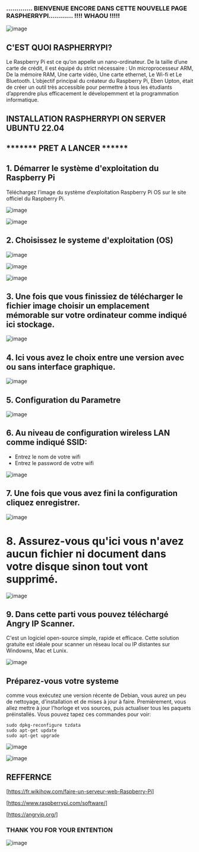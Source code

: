 ###                                     ............. BIENVENUE ENCORE DANS CETTE NOUVELLE PAGE RASPHERRYPI............     !!!!  WHAOU  !!!!!
![image](https://user-images.githubusercontent.com/97314712/202913072-4eeb774f-9405-434f-bb7a-2aba7e631f6e.png)

##                                                                C'EST QUOI RASPHERRYPI?

Le Raspberry Pi est ce qu’on appelle un nano-ordinateur. De la taille d’une carte de crédit, il est équipé du strict nécessaire : Un microprocesseur ARM, De la mémoire RAM, Une carte vidéo, Une carte ethernet, Le Wi-fi et Le Bluetooth.
L’objectif principal du créateur du Raspberry Pi, Eben Upton, était de créer un outil très accessible pour permettre à tous les étudiants d’apprendre plus efficacement le dévelopemment et la programmation informatique.

##                                                            INSTALLATION RASPHERRYPI ON SERVER UBUNTU 22.04

##                                                                            ******* PRET A LANCER ******

## 1. Démarrer le système d'exploitation du Raspberry Pi 
Téléchargez l’image du système d’exploitation Raspberry Pi OS sur le site officiel du Raspberry Pi.

![image](https://user-images.githubusercontent.com/97314712/202972347-682e15c2-d01f-4451-bf7a-d5f9e8f25362.png)

![image](https://user-images.githubusercontent.com/97314712/202972388-90d4a22a-68bc-4344-a7de-95226ed76c7d.png)

## 2. Choisissez le systeme d'exploitation (OS)

![image](https://user-images.githubusercontent.com/97314712/202978413-b44df5ee-7945-431b-8bf4-4eb82cf6479f.png)


![image](https://user-images.githubusercontent.com/97314712/202978451-82ae68c4-c14a-428c-b8fa-8f88777fd3a8.png)


![image](https://user-images.githubusercontent.com/97314712/202978502-ef2255de-b426-485f-aa83-1a5b581da3c0.png)


## 3. Une fois que vous finissiez de télécharger le fichier image choisir un emplacement mémorable sur votre ordinateur comme indiqué ici stockage.

![image](https://user-images.githubusercontent.com/97314712/202977557-4bdf37b3-ab8d-418a-af67-4f7e680dde28.png)


## 4. Ici vous avez le choix entre une version avec ou sans interface graphique.

![image](https://user-images.githubusercontent.com/97314712/202976230-998da29a-813c-41e6-8239-b333477a3fe7.png)


## 5. Configuration du Parametre

![image](https://user-images.githubusercontent.com/97314712/202978887-47fc67f0-164a-4d10-89bb-b527025e7a3b.png)

## 6. Au niveau de configuration wireless LAN comme indiqué SSID: 
- Entrez le nom de votre wifi
- Entrez le password de votre wifi

![image](https://user-images.githubusercontent.com/97314712/202978947-c8e8b817-ff06-45f2-80a2-e4fa09d9ad05.png)

## 7. Une fois que vous avez fini la configuration cliquez enregistrer.

![image](https://user-images.githubusercontent.com/97314712/202978980-b3a1144d-8d36-4535-b700-8dd51217292d.png)

# 8. Assurez-vous qu'ici vous n'avez aucun fichier ni document dans votre disque sinon tout vont supprimé.

![image](https://user-images.githubusercontent.com/97314712/202979023-c8408d3e-3f7f-42ed-aea0-1ac845c9785d.png)

## 9. Dans cette parti vous pouvez téléchargé Angry IP Scanner.
C'est un logiciel open-source simple, rapide et efficace. Cette solution gratuite est idéale pour scanner un réseau local ou IP distantes sur Windowns, Mac et Lunix.

![image](https://user-images.githubusercontent.com/97314712/202979098-3616c0b8-3058-4a46-b0a0-e6bcaf3efb35.png)


## Préparez-vous votre systeme

comme vous exécutez une version récente de Debian, vous aurez un peu de nettoyage, d'installation et de mises à jour à faire. Premièrement, vous allez mettre à jour l'horloge et vos sources, puis actualiser tous les paquets préinstallés. Vous pouvez tapez ces commandes pour voir:

```
sudo dpkg-reconfigure tzdata
sudo apt-get update
sudo apt-get upgrade
``` 

![image](https://user-images.githubusercontent.com/97314712/202974562-f078af32-da9c-4d90-8fd1-1c136ef63f40.png)

![image](https://user-images.githubusercontent.com/97314712/204908945-c05767d5-e8ff-4864-ac9c-0bd9e137417a.png)



## REFFERNCE

[https://fr.wikihow.com/faire-un-serveur-web-Raspberry-Pi]

[https://www.raspberrypi.com/software/]

[https://angryip.org/]

### THANK YOU FOR YOUR ENTENTION
![image](https://user-images.githubusercontent.com/97314712/204909336-37cb9940-fb42-42e4-af17-8f8d0f78ba17.png)


